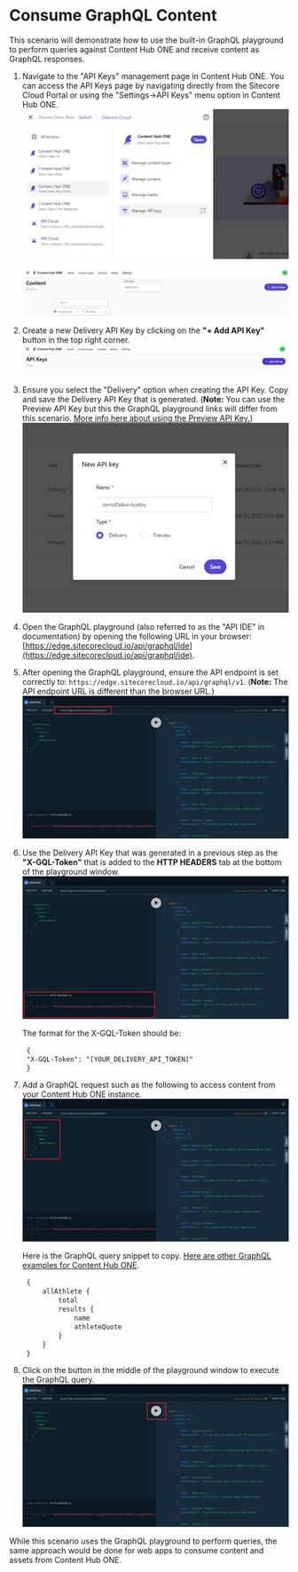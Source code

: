 # Consume GraphQL Content

This scenario will demonstrate how to use the built-in GraphQL playground to perform queries against Content Hub ONE and receive content as GraphQL responses.

1. Navigate to the "API Keys" management page in Content Hub ONE. You can access the API Keys page by navigating directly from the Sitecore Cloud Portal or using the "Settings->API Keys" menu option in Content Hub ONE.
![Cloud Portal Navigation - API Keys](./media/gql-chone-1.jpg)

    ![Experience Editor](./media/gql-chone-2.jpg)

1. Create a new Delivery API Key by clicking on the **"+ Add API Key"** button in the top right corner.
![Content Hub ONE Navigation - API Keys](./media/gql-chone-5.jpg)

1. Ensure you select the "Delivery" option when creating the API Key. Copy and save the Delivery API Key that is generated. (**Note:** You can use the Preview API Key but this the GraphQL playground links will differ from this scenario. [More info here about using the Preview API Key.](https://doc.sitecore.com/ch-one/en/developers/content-hub-one/graphql--preview-and-delivery-apis.html))
![Delivery API Key Options](./media/gql-chone-3.jpg)

1. Open the GraphQL playground (also referred to as the "API IDE" in documentation) by opening the following URL in your browser: [https://edge.sitecorecloud.io/api/graphql/ide](https://edge.sitecorecloud.io/api/graphql/ide).

1. After opening the GraphQL playground, ensure the API endpoint is set correctly to: `https://edge.sitecorecloud.io/api/graphql/v1`. (**Note:** The API endpoint URL is different than the browser URL.)
![GraphQL Playground Endpoint](./media/gql-chone-9.jpg)

1. Use the Delivery API Key that was generated in a previous step as the **"X-GQL-Token"** that is added to the **HTTP HEADERS** tab at the bottom of the playground window.
![GraphQL Playground Token](./media/gql-chone-10.jpg)

    The format for the X-GQL-Token should be:

        {
        "X-GQL-Token": "[YOUR_DELIVERY_API_TOKEN]"
        }

1. Add a GraphQL request such as the following to access content from your Content Hub ONE instance.
![GraphQL Playground Request](./media/gql-chone-11.jpg)

    Here is the GraphQL query snippet to copy. [Here are other GraphQL examples for Content Hub ONE](https://doc.sitecore.com/ch-one/en/developers/content-hub-one/graphql--graphql-query-examples.html).

        {
            allAthlete {
                total
                results {
                    name
                    athleteQuote
                }
            }
        }

1. Click on the button in the middle of the playground window to execute the GraphQL query.
![GraphQL Playground Execute Button](./media/gql-chone-8.jpg)

While this scenario uses the GraphQL playground to perform queries, the same approach would be done for web apps to consume content and assets from Content Hub ONE.
